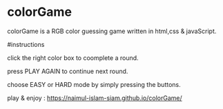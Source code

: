 # colorGame
colorGame is a RGB color guessing game written in html,css & javaScript.

#instructions


click the right color box to coomplete a round.


press PLAY AGAIN to continue next round.


choose EASY or HARD mode by simply pressing the buttons.

play & enjoy : https://naimul-islam-siam.github.io/colorGame/
